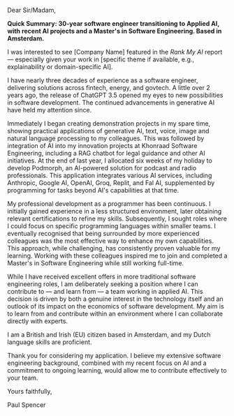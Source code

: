Dear Sir/Madam,

**Quick Summary: 30-year software engineer transitioning to Applied AI, with recent AI projects and a Master's in Software Engineering. Based in Amsterdam.**

I was interested to see \[Company Name\] featured in the *Rank My AI* report — especially given your work in \[specific theme if available, e.g., explainability or domain-specific AI\]. 

I have nearly three decades of experience as a software engineer, delivering solutions across fintech, energy, and govtech. A little over 2 years ago, the release of ChatGPT 3.5 opened my eyes to new possibilities in software development. The continued advancements in generative AI have held my attention since.

Immediately I began creating demonstration projects in my spare time, showing practical applications of generative AI, text, voice, image and natural language processing to my colleagues. This was followed by integration of AI into my innovation projects at Khonraad Software Engineering, including a RAG chatbot for legal guidance and other AI initiatives. At the end of last year, I allocated six weeks of my holiday to develop Podmorph, an AI-powered solution for podcast and radio professionals. This application integrates various AI services, including Anthropic, Google AI, OpenAI, Groq, Replit, and Fal AI, supplemented by programming for tasks beyond AI's capabilities at that time.

My professional development as a programmer has been continuous. I initially gained experience in a less structured environment, later obtaining relevant certifications to refine my skills. Subsequently, I sought roles where I could focus on specific programming languages within smaller teams. I eventually recognised that being surrounded by more experienced colleagues was the most effective way to enhance my own capabilities. This approach, while challenging, has consistently proven valuable for my learning. Working with these colleagues inspired me to join and completed a Master's in Software Engineering while still working full-time.

While I have received excellent offers in more traditional software engineering roles, I am deliberately seeking a position where I can contribute to — and learn from — a team working in applied AI. This decision is driven by both a genuine interest in the technology itself and an outlook of its impact on the economics of software development. My aim is to learn from and contribute within an environment where I can collaborate directly with experts.

I am a British and Irish (EU) citizen based in Amsterdam, and my Dutch language skills are proficient.

Thank you for considering my application. I believe my extensive software engineering background, combined with my recent focus on AI and a commitment to ongoing learning, would allow me to contribute effectively to your team.

Yours faithfully,

Paul Spencer

